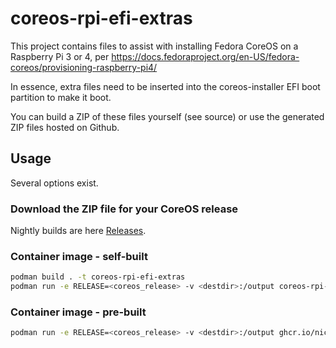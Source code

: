 # coreos-rpi-efi-extras
This project contains files to assist with installing Fedora CoreOS on a Raspberry Pi 3 or 4, per https://docs.fedoraproject.org/en-US/fedora-coreos/provisioning-raspberry-pi4/

In essence, extra files need to be inserted into the coreos-installer EFI boot partition to make it boot.

You can build a ZIP of these files yourself (see source) or use the generated ZIP files hosted on Github.

## Usage
Several options exist.

### Download the ZIP file for your CoreOS release
Nightly builds are here [Releases](https://github.com/nickcmaynard/coreos-rpi-efi-extras/releases).

### Container image - self-built
```sh
podman build . -t coreos-rpi-efi-extras
podman run -e RELEASE=<coreos_release> -v <destdir>:/output coreos-rpi-efi-extras
```

### Container image - pre-built
```sh
podman run -e RELEASE=<coreos_release> -v <destdir>:/output ghcr.io/nickcmaynard/coreos-rpi-efi-extras
```

